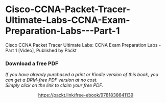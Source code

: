 # Cisco-CCNA-Packet-Tracer-Ultimate-Labs-CCNA-Exam-Preparation-Labs---Part-1
Cisco CCNA Packet Tracer Ultimate Labs: CCNA Exam Preparation Labs - Part 1 [Video], Published by Packt
### Download a free PDF

 <i>If you have already purchased a print or Kindle version of this book, you can get a DRM-free PDF version at no cost.<br>Simply click on the link to claim your free PDF.</i>
<p align="center"> <a href="https://packt.link/free-ebook/9781838641139">https://packt.link/free-ebook/9781838641139 </a> </p>
